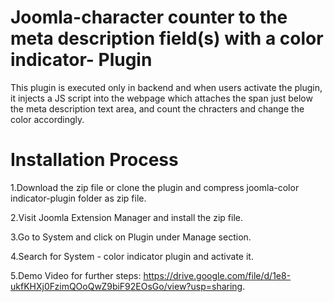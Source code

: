 # Joomla-character counter to the meta description field(s) with a color indicator- Plugin
This plugin is executed only in backend and when users activate the plugin, it injects a JS script into the webpage which attaches the span just below the meta description text area, and count the chracters and change the color accordingly.


# Installation Process
1.Download the zip file or clone the plugin and compress joomla-color indicator-plugin folder as zip file.

2.Visit Joomla Extension Manager and install the zip file.

3.Go to System and click on Plugin under Manage section.

4.Search for System - color indicator plugin and activate it.

5.Demo Video for further steps: https://drive.google.com/file/d/1e8-ukfKHXj0FzimQOoQwZ9biF92EOsGo/view?usp=sharing.
